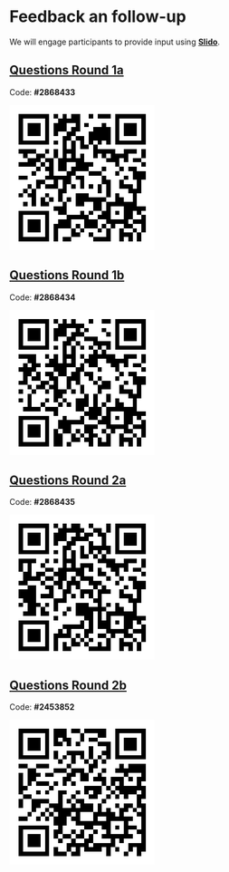 # Feedback an follow-up
We will engage participants to provide input using **[Slido](https://www.slido.com/)**.

## [Questions Round 1a](https://app.sli.do/event/fJ59b6zQukeGw6SB2Nn43u)

Code: **#2868433**

![QR-code-1a](./assets/img/QR-code-1a.png)

## [Questions Round 1b](https://app.sli.do/event/wCWQrFyZnijtuBcUAnbqa9)

Code: **#2868434**

![QR-code-1a](./assets/img/QR-code-1b.png)

## [Questions Round 2a](https://app.sli.do/event/6QWhUNWRyGXP1NUURBjv3Y)

Code: **#2868435**

![QR-code-1a](./assets/img/QR-code-2a.png)

## [Questions Round 2b](https://app.sli.do/event/t2Z9HtwLGjUAvfceUZs8ez)

Code: **#2453852**

![QR-code-1a](./assets/img/QR-code-2b.png)

